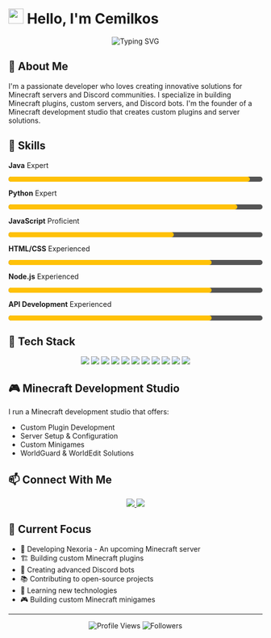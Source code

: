 # <img src="https://raw.githubusercontent.com/iampavangandhi/iampavangandhi/master/gifs/Hi.gif" width="30px"> Hello, I'm Cemilkos

<div align="center">
  <img src="https://readme-typing-svg.herokuapp.com?font=Fira+Code&pause=1000&width=435&lines=Minecraft+Developer;Discord+Bot+Developer;Java+Developer" alt="Typing SVG" />
</div>

## 🚀 About Me

I'm a passionate developer who loves creating innovative solutions for Minecraft servers and Discord communities. I specialize in building Minecraft plugins, custom servers, and Discord bots. I'm the founder of a Minecraft development studio that creates custom plugins and server solutions.

## 💫 Skills

<div>
  <p><strong>Java</strong> Expert</p>
  <div style="background-color: #555; border-radius: 10px; height: 10px;">
    <div style="background-color: #FFC107; width: 95%; height: 10px; border-radius: 10px;"></div>
  </div>
  
  <p><strong>Python</strong> Expert</p>
  <div style="background-color: #555; border-radius: 10px; height: 10px;">
    <div style="background-color: #FFC107; width: 90%; height: 10px; border-radius: 10px;"></div>
  </div>
  
  <p><strong>JavaScript</strong> Proficient</p>
  <div style="background-color: #555; border-radius: 10px; height: 10px;">
    <div style="background-color: #FFC107; width: 65%; height: 10px; border-radius: 10px;"></div>
  </div>
  
  <p><strong>HTML/CSS</strong> Experienced</p>
  <div style="background-color: #555; border-radius: 10px; height: 10px;">
    <div style="background-color: #FFC107; width: 80%; height: 10px; border-radius: 10px;"></div>
  </div>
  
  <p><strong>Node.js</strong> Experienced</p>
  <div style="background-color: #555; border-radius: 10px; height: 10px;">
    <div style="background-color: #FFC107; width: 80%; height: 10px; border-radius: 10px;"></div>
  </div>
  
  <p><strong>API Development</strong> Experienced</p>
  <div style="background-color: #555; border-radius: 10px; height: 10px;">
    <div style="background-color: #FFC107; width: 80%; height: 10px; border-radius: 10px;"></div>
  </div>
</div>

## 💫 Tech Stack

<div align="center">
  <img src="https://img.shields.io/badge/-Java-ED8B00?style=for-the-badge&logo=java&logoColor=white" />
  <img src="https://img.shields.io/badge/-Python-3776AB?style=for-the-badge&logo=python&logoColor=white" />
  <img src="https://img.shields.io/badge/-JavaScript-F7DF1E?style=for-the-badge&logo=javascript&logoColor=black" />
  <img src="https://img.shields.io/badge/-Node.js-339933?style=for-the-badge&logo=node.js&logoColor=white" />
  <img src="https://img.shields.io/badge/-Discord.js-7289DA?style=for-the-badge&logo=discord&logoColor=white" />
  <img src="https://img.shields.io/badge/-HTML5-E34F26?style=for-the-badge&logo=html5&logoColor=white" />
  <img src="https://img.shields.io/badge/-CSS3-1572B6?style=for-the-badge&logo=css3&logoColor=white" />
  <img src="https://img.shields.io/badge/-Spigot-FFA500?style=for-the-badge&logo=spigot&logoColor=white" />
  <img src="https://img.shields.io/badge/-Paper-FFA500?style=for-the-badge&logo=paper&logoColor=white" />
  <img src="https://img.shields.io/badge/-Git-F05032?style=for-the-badge&logo=git&logoColor=white" />
  <img src="https://img.shields.io/badge/-GitHub-181717?style=for-the-badge&logo=github&logoColor=white" />
</div>

## 🎮 Minecraft Development Studio

I run a Minecraft development studio that offers:
- Custom Plugin Development
- Server Setup & Configuration
- Custom Minigames
- WorldGuard & WorldEdit Solutions

## 📫 Connect With Me

<div align="center">
  <a href="https://discord.com/users/862265432311595028">
    <img src="https://img.shields.io/badge/-Discord-7289DA?style=for-the-badge&logo=discord&logoColor=white" />
  </a>
  <a href="mailto:cemilkos19@gmail.com">
    <img src="https://img.shields.io/badge/-Email-D14836?style=for-the-badge&logo=gmail&logoColor=white" />
  </a>
</div>

## 🎯 Current Focus

- 🔧 Developing Nexoria - An upcoming Minecraft server
- 🏗️ Building custom Minecraft plugins
- 🤖 Creating advanced Discord bots
- 📚 Contributing to open-source projects
- 🚀 Learning new technologies
- 🎮 Building custom Minecraft minigames

---

<div align="center">
  <img src="https://komarev.com/ghpvc/?username=cemilkos&color=blueviolet&style=for-the-badge" alt="Profile Views" />
  <img src="https://img.shields.io/github/followers/cemilkos?label=Followers&style=for-the-badge&color=blueviolet" alt="Followers" />
</div> 
